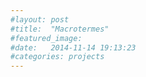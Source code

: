 ```yaml
---
#layout: post
#title:  "Macrotermes"
#featured_image:
#date:   2014-11-14 19:13:23
#categories: projects
---
```

<!--
Macrotermes Bellicosus is the largest termite known.
In the forest, the mounds are constructed with thick walls and are dome shaped, whereas the mounds that are constructed in the savanna have thin walls and deviate from the simple dome construction to more complicated structures. Heating experiments demonstrated that this difference in structure is due to different thermal properties of each mound as a response to the unique habitats.

Progetto: materiaterza  
<br>
<br>
![Alt text](http://beheco.oxfordjournals.org/content/11/5/F1.medium.gif)
<br>
<br>
<  <a href="http://materiaterza.com/projects/">projects</a>

<!-- ![Alt text](/images/projects/terra_term1.jpg)
-->
